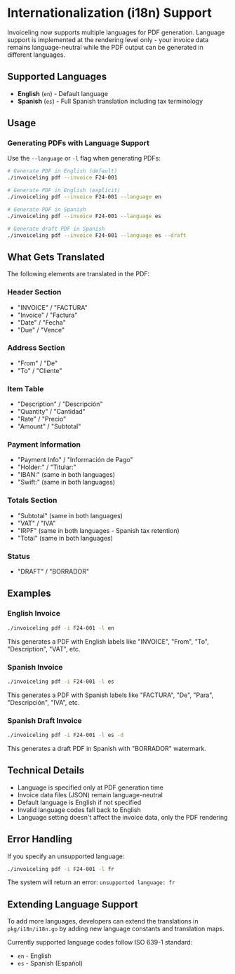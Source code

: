 # Internationalization (i18n) Support

Invoiceling now supports multiple languages for PDF generation. Language support is implemented at the rendering level only - your invoice data remains language-neutral while the PDF output can be generated in different languages.

## Supported Languages

- **English** (`en`) - Default language
- **Spanish** (`es`) - Full Spanish translation including tax terminology

## Usage

### Generating PDFs with Language Support

Use the `--language` or `-l` flag when generating PDFs:

```bash
# Generate PDF in English (default)
./invoiceling pdf --invoice F24-001

# Generate PDF in English (explicit)
./invoiceling pdf --invoice F24-001 --language en

# Generate PDF in Spanish
./invoiceling pdf --invoice F24-001 --language es

# Generate draft PDF in Spanish
./invoiceling pdf --invoice F24-001 --language es --draft
```

## What Gets Translated

The following elements are translated in the PDF:

### Header Section

- "INVOICE" / "FACTURA"
- "Invoice" / "Factura"
- "Date" / "Fecha"
- "Due" / "Vence"

### Address Section

- "From" / "De"
- "To" / "Cliente"

### Item Table

- "Description" / "Descripción"
- "Quantity" / "Cantidad"
- "Rate" / "Precio"
- "Amount" / "Subtotal"

### Payment Information

- "Payment Info" / "Información de Pago"
- "Holder:" / "Titular:"
- "IBAN:" (same in both languages)
- "Swift:" (same in both languages)

### Totals Section

- "Subtotal" (same in both languages)
- "VAT" / "IVA"
- "IRPF" (same in both languages - Spanish tax retention)
- "Total" (same in both languages)

### Status

- "DRAFT" / "BORRADOR"

## Examples

### English Invoice

```bash
./invoiceling pdf -i F24-001 -l en
```

This generates a PDF with English labels like "INVOICE", "From", "To", "Description", "VAT", etc.

### Spanish Invoice

```bash
./invoiceling pdf -i F24-001 -l es
```

This generates a PDF with Spanish labels like "FACTURA", "De", "Para", "Descripción", "IVA", etc.

### Spanish Draft Invoice

```bash
./invoiceling pdf -i F24-001 -l es -d
```

This generates a draft PDF in Spanish with "BORRADOR" watermark.

## Technical Details

- Language is specified only at PDF generation time
- Invoice data files (JSON) remain language-neutral
- Default language is English if not specified
- Invalid language codes fall back to English
- Language setting doesn't affect the invoice data, only the PDF rendering

## Error Handling

If you specify an unsupported language:

```bash
./invoiceling pdf -i F24-001 -l fr
```

The system will return an error: `unsupported language: fr`

## Extending Language Support

To add more languages, developers can extend the translations in `pkg/i18n/i18n.go` by adding new language constants and translation maps.

Currently supported language codes follow ISO 639-1 standard:

- `en` - English
- `es` - Spanish (Español)
